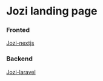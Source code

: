 # Jozi landing page

### Fronted

[Jozi-nextjs](https://github.com/mnchabeleng/Jozi-nextjs)

### Backend

[Jozi-laravel](https://github.com/mnchabeleng/Jozi-laravel)
